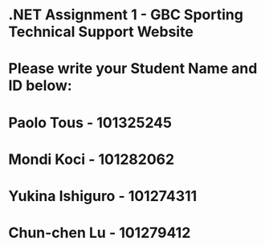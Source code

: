 # .NET Assignment 1 - GBC Sporting Technical Support Website
# Please write your Student Name and ID below:

# Paolo Tous - 101325245
# Mondi Koci - 101282062
# Yukina Ishiguro - 101274311
# Chun-chen Lu - 101279412
